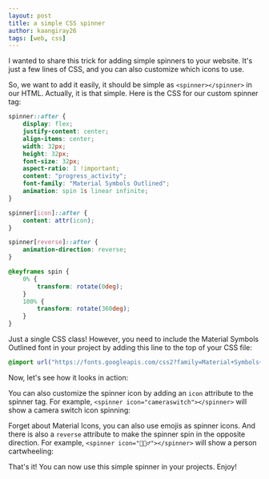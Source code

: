 ```yaml
---
layout: post
title: a simple CSS spinner
author: kaangiray26
tags: [web, css]
---
```


I wanted to share this trick for adding simple spinners to your website. It's just a few lines of CSS, and you can also customize which icons to use.

So, we want to add it easily, it should be simple as `<spinner></spinner>` in our HTML. Actually, it is that simple. Here is the CSS for our custom spinner tag:

```css
spinner::after {
    display: flex;
    justify-content: center;
    align-items: center;
    width: 32px;
    height: 32px;
    font-size: 32px;
    aspect-ratio: 1 !important;
    content: "progress_activity";
    font-family: "Material Symbols Outlined";
    animation: spin 1s linear infinite;
}

spinner[icon]::after {
    content: attr(icon);
}

spinner[reverse]::after {
    animation-direction: reverse;
}

@keyframes spin {
    0% {
        transform: rotate(0deg);
    }
    100% {
        transform: rotate(360deg);
    }
}
```

Just a single CSS class! However, you need to include the Material Symbols Outlined font in your project by adding this line to the top of your CSS file:

```css
@import url("https://fonts.googleapis.com/css2?family=Material+Symbols+Outlined:opsz,wght,FILL,GRAD@24,400,1,0");
```

Now, let's see how it looks in action:
<spinner></spinner>

You can also customize the spinner icon by adding an `icon` attribute to the spinner tag. For example, `<spinner icon="cameraswitch"></spinner>` will show a camera switch icon spinning:
<spinner icon="cameraswitch"></spinner>

Forget about Material Icons, you can also use emojis as spinner icons. And there is also a `reverse` attribute to make the spinner spin in the opposite direction. For example, `<spinner icon="🤸🏻‍♂️"></spinner>` will show a person cartwheeling:
<spinner icon="🤸🏻‍♂️" reverse></spinner>

That's it! You can now use this simple spinner in your projects. Enjoy!
